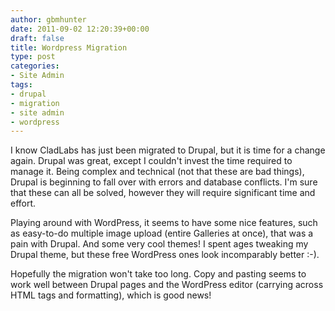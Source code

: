 ```yaml
---
author: gbmhunter
date: 2011-09-02 12:20:39+00:00
draft: false
title: Wordpress Migration
type: post
categories:
- Site Admin
tags:
- drupal
- migration
- site admin
- wordpress
---
```


I know CladLabs has just been migrated to Drupal, but it is time for a change again. Drupal was great, except I couldn't invest the time required to manage it. Being complex and technical (not that these are bad things), Drupal is beginning to fall over with errors and database conflicts. I'm sure that these can all be solved, however they will require significant time and effort.

Playing around with WordPress, it seems to have some nice features, such as easy-to-do multiple image upload (entire Galleries at once), that was a pain with Drupal. And some very cool themes! I spent ages tweaking my Drupal theme, but these free WordPress ones look incomparably better :-).

Hopefully the migration won't take too long. Copy and pasting seems to work well between Drupal pages and the WordPress editor (carrying across HTML tags and formatting), which is good news!
